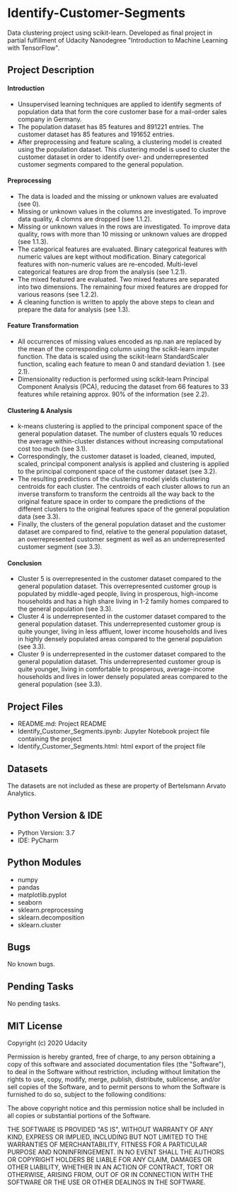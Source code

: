 # Identify-Customer-Segments

Data clustering project using scikit-learn. Developed as final project in partial fulfillment of Udacity Nanodegree "Introduction to Machine Learning with TensorFlow".

## Project Description
#### Introduction
- Unsupervised learning techniques are applied to identify segments of population data that form the core customer base for a mail-order sales company in Germany.
- The population dataset has 85 features and 891221 entries. The customer dataset has 85 features and 191652 entries. 
- After preprocessing and feature scaling, a clustering model is created using the population dataset. This clustering model is used to cluster the customer dataset in order to identify over- and underrepresented customer segments compared to the general population.

#### Preprocessing
- The data is loaded and the missing or unknown values are evaluated (see 0).
- Missing or unknown values in the columns are investigated. To improve data quality, 4 clomns are dropped (see 1.1.2).
- Missing or unknown values in the rows are investigated. To improve data quality, rows with more than 10 missing or unknown values are dropped (see 1.1.3).
- The categorical features are evaluated. Binary categorical features with numeric values are kept without modification. Binary categorical features with non-numeric values are re-encoded. Multi-level categorical features are drop from the analysis (see 1.2.1).
- The mixed featured are evaluated. Two mixed features are separated into two dimensions. The remaining four mixed features are dropped for various reasons (see 1.2.2).
- A cleaning function is written to apply the above steps to clean and prepare the data for analysis (see 1.3).

#### Feature Transformation
- All occurrences of missing values encoded as np.nan are replaced by the mean of the corresponding column using the scikit-learn imputer function. The data is scaled using the scikit-learn StandardScaler function, scaling each feature to mean 0 and standard deviation 1. (see 2.1).
- Dimensionality reduction is performed using scikit-learn Principal Component Analysis (PCA), reducing the dataset from 66 features to 33 features while retaining approx. 90% of the information (see 2.2).

#### Clustering & Analysis
- k-means clustering is applied to the principal component space of the general population dataset. The number of clusters equals 10 reduces the average within-cluster distances without increasing computational cost too much (see 3.1).
- Correspondingly, the customer dataset is loaded, cleaned, imputed, scaled, principal component analysis is applied and clustering is applied to the principal component space of the customer dataset (see 3.2).
- The resulting predictions of the clustering model yields clustering centroids for each cluster. The centroids of each cluster allows to run an inverse transform to transform the centroids all the way back to the original feature space in order to compare the predictions of the different clusters to the original features space of the general population data (see 3.3).
- Finally, the clusters of the general population dataset and the customer dataset are compared to find, relative to the general population dataset, an overrepresented customer segment as well as an underrepresented customer segment (see 3.3).

#### Conclusion
- Cluster 5 is overrepresented in the customer dataset compared to the general population dataset. This overrepresented customer group is populated by middle-aged people, living in prosperous, high-income households and has a high share living in 1-2 family homes compared to the general population (see 3.3).
- Cluster 4 is underrepresented in the customer dataset compared to the general population dataset. This underrepresented customer group is quite younger, living in less affluent, lower income households and lives in highly densely populated areas compared to the general population (see 3.3).
- Cluster 9 is underrepresented in the customer dataset compared to the general population dataset. This underrepresented customer group is quite younger, living in comfortable to prosperous, average-income households and lives in lower densely populated areas compared to the general population (see 3.3).


## Project Files
- README.md: Project README
- Identify_Customer_Segments.ipynb: Jupyter Notebook project file containing the project
- Identify_Customer_Segments.html: html export of the project file


## Datasets
The datasets are not included as these are property of Bertelsmann Arvato Analytics.


## Python Version & IDE
- Python Version: 3.7
- IDE: PyCharm


## Python Modules
- numpy
- pandas
- matplotlib.pyplot
- seaborn
- sklearn.preprocessing
- sklearn.decomposition
- sklearn.cluster


## Bugs
No known bugs.


## Pending Tasks
No pending tasks.


## MIT License
Copyright (c) 2020 Udacity

Permission is hereby granted, free of charge, to any person obtaining a copy
of this software and associated documentation files (the "Software"), to deal
in the Software without restriction, including without limitation the rights
to use, copy, modify, merge, publish, distribute, sublicense, and/or sell
copies of the Software, and to permit persons to whom the Software is
furnished to do so, subject to the following conditions:

The above copyright notice and this permission notice shall be included in all
copies or substantial portions of the Software.

THE SOFTWARE IS PROVIDED "AS IS", WITHOUT WARRANTY OF ANY KIND, EXPRESS OR
IMPLIED, INCLUDING BUT NOT LIMITED TO THE WARRANTIES OF MERCHANTABILITY,
FITNESS FOR A PARTICULAR PURPOSE AND NONINFRINGEMENT. IN NO EVENT SHALL THE
AUTHORS OR COPYRIGHT HOLDERS BE LIABLE FOR ANY CLAIM, DAMAGES OR OTHER
LIABILITY, WHETHER IN AN ACTION OF CONTRACT, TORT OR OTHERWISE, ARISING FROM,
OUT OF OR IN CONNECTION WITH THE SOFTWARE OR THE USE OR OTHER DEALINGS IN THE
SOFTWARE.